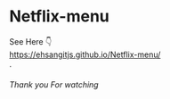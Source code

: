# Netflix-menu
See Here 👇  
https://ehsangitjs.github.io/Netflix-menu/  
.  
###### Thank you For watching
